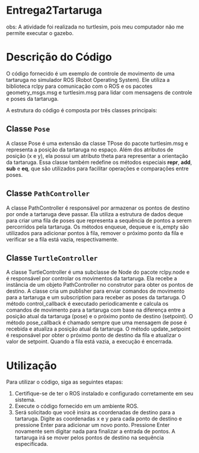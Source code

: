 # Entrega2Tartaruga

obs: A atividade foi realizada no turtlesim, pois meu computador não me permite executar o gazebo.

# Descrição do Código

O código fornecido é um exemplo de controle de movimento de uma tartaruga no simulador ROS (Robot Operating System). Ele utiliza a biblioteca rclpy para comunicação com o ROS e os pacotes geometry_msgs.msg e turtlesim.msg para lidar com mensagens de controle e poses da tartaruga.

A estrutura do código é composta por três classes principais:

## Classe `Pose`

A classe Pose é uma extensão da classe TPose do pacote turtlesim.msg e representa a posição da tartaruga no espaço. Além dos atributos de posição (x e y), ela possui um atributo theta para representar a orientação da tartaruga. Essa classe também redefine os métodos especiais __repr__, __add__, __sub__ e __eq__, que são utilizados para facilitar operações e comparações entre poses.

## Classe `PathController`

A classe PathController é responsável por armazenar os pontos de destino por onde a tartaruga deve passar. Ela utiliza a estrutura de dados deque para criar uma fila de poses que representa a sequência de pontos a serem percorridos pela tartaruga. Os métodos enqueue, dequeue e is_empty são utilizados para adicionar pontos à fila, remover o próximo ponto da fila e verificar se a fila está vazia, respectivamente.

## Classe `TurtleController`

A classe TurtleController é uma subclasse de Node do pacote rclpy.node e é responsável por controlar os movimentos da tartaruga. Ela recebe a instância de um objeto PathController no construtor para obter os pontos de destino. A classe cria um publisher para enviar comandos de movimento para a tartaruga e um subscription para receber as poses da tartaruga. O método control_callback é executado periodicamente e calcula os comandos de movimento para a tartaruga com base na diferença entre a posição atual da tartaruga (pose) e o próximo ponto de destino (setpoint). O método pose_callback é chamado sempre que uma mensagem de pose é recebida e atualiza a posição atual da tartaruga. O método update_setpoint é responsável por obter o próximo ponto de destino da fila e atualizar o valor de setpoint. Quando a fila está vazia, a execução é encerrada.

# Utilização

Para utilizar o código, siga as seguintes etapas:

1. Certifique-se de ter o ROS instalado e configurado corretamente em seu sistema.
2. Execute o código fornecido em um ambiente ROS.
3. Será solicitado que você insira as coordenadas de destino para a tartaruga. Digite as coordenadas x e y para cada ponto de destino e pressione Enter para adicionar um novo ponto. Pressione Enter novamente sem digitar nada para finalizar a entrada de pontos.
A tartaruga irá se mover pelos pontos de destino na sequência especificada.
